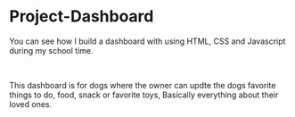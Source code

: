 <h1>Project-Dashboard</h1>

<p>You can see how I build a dashboard with using HTML, CSS and Javascript during my school time.</p>
<br>
<p>This dashboard is for dogs where the owner can updte the dogs favorite things to do, food, snack or favorite toys, Basically everything about their loved ones.</p>
